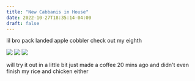 ```yaml
---
title: "New Cabbanis in House"
date: 2022-10-27T18:35:14-04:00
draft: false
---
```


lil bro pack landed apple cobbler check out my eighth 

![](/ima_3810e2a.jpeg)
![](/ima_73210d8.jpeg)
![](/ima_bcd9d2b.jpeg)

will try it out in a little bit just made a coffee 20 mins ago and didn't even finish my rice and chicken either